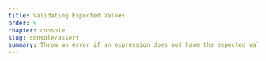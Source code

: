 ```yaml
---
title: Validating Expected Values
order: 9
chapter: console
slug: console/assert
summary: Throw an error if an expression does not have the expected value.
---
```

